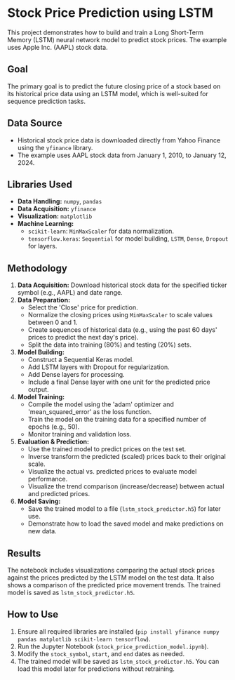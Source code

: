 # Stock Price Prediction using LSTM

This project demonstrates how to build and train a Long Short-Term Memory (LSTM) neural network model to predict stock prices. The example uses Apple Inc. (AAPL) stock data.

## Goal

The primary goal is to predict the future closing price of a stock based on its historical price data using an LSTM model, which is well-suited for sequence prediction tasks.

## Data Source

*   Historical stock price data is downloaded directly from Yahoo Finance using the `yfinance` library.
*   The example uses AAPL stock data from January 1, 2010, to January 12, 2024.

## Libraries Used

*   **Data Handling:** `numpy`, `pandas`
*   **Data Acquisition:** `yfinance`
*   **Visualization:** `matplotlib`
*   **Machine Learning:**
    *   `scikit-learn`: `MinMaxScaler` for data normalization.
    *   `tensorflow.keras`: `Sequential` for model building, `LSTM`, `Dense`, `Dropout` for layers.

## Methodology

1.  **Data Acquisition:** Download historical stock data for the specified ticker symbol (e.g., AAPL) and date range.
2.  **Data Preparation:**
    *   Select the 'Close' price for prediction.
    *   Normalize the closing prices using `MinMaxScaler` to scale values between 0 and 1.
    *   Create sequences of historical data (e.g., using the past 60 days' prices to predict the next day's price).
    *   Split the data into training (80%) and testing (20%) sets.
3.  **Model Building:**
    *   Construct a Sequential Keras model.
    *   Add LSTM layers with Dropout for regularization.
    *   Add Dense layers for processing.
    *   Include a final Dense layer with one unit for the predicted price output.
4.  **Model Training:**
    *   Compile the model using the 'adam' optimizer and 'mean_squared_error' as the loss function.
    *   Train the model on the training data for a specified number of epochs (e.g., 50).
    *   Monitor training and validation loss.
5.  **Evaluation & Prediction:**
    *   Use the trained model to predict prices on the test set.
    *   Inverse transform the predicted (scaled) prices back to their original scale.
    *   Visualize the actual vs. predicted prices to evaluate model performance.
    *   Visualize the trend comparison (increase/decrease) between actual and predicted prices.
6.  **Model Saving:**
    *   Save the trained model to a file (`lstm_stock_predictor.h5`) for later use.
    *   Demonstrate how to load the saved model and make predictions on new data.

## Results

The notebook includes visualizations comparing the actual stock prices against the prices predicted by the LSTM model on the test data. It also shows a comparison of the predicted price movement trends. The trained model is saved as `lstm_stock_predictor.h5`.

## How to Use

1.  Ensure all required libraries are installed (`pip install yfinance numpy pandas matplotlib scikit-learn tensorflow`).
2.  Run the Jupyter Notebook (`stock_price_prediction_model.ipynb`).
3.  Modify the `stock_symbol`, `start`, and `end` dates as needed.
4.  The trained model will be saved as `lstm_stock_predictor.h5`. You can load this model later for predictions without retraining.
